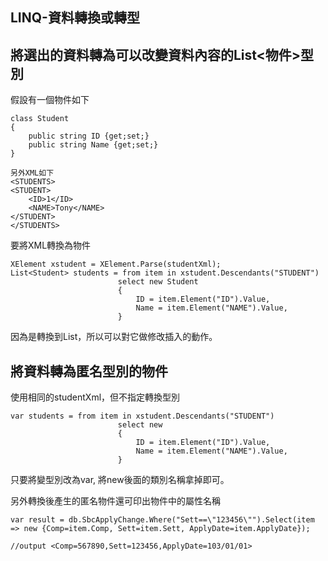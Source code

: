 LINQ-資料轉換或轉型
------


## 將選出的資料轉為可以改變資料內容的List<物件>型別

假設有一個物件如下

	class Student
	{
		public string ID {get;set;}
		public string Name {get;set;}
	}
	
	另外XML如下
	<STUDENTS>
	<STUDENT>
		<ID>1</ID>
		<NAME>Tony</NAME>
	</STUDENT>
	</STUDENTS>

要將XML轉換為物件

	XElement xstudent = XElement.Parse(studentXml);
    List<Student> students = from item in xstudent.Descendants("STUDENT")
                            select new Student
                            {
                                ID = item.Element("ID").Value,
								Name = item.Element("NAME").Value,
                            }
因為是轉換到List，所以可以對它做修改插入的動作。

## 將資料轉為匿名型別的物件

使用相同的studentXml，但不指定轉換型別

    var students = from item in xstudent.Descendants("STUDENT")
                            select new
                            {
                                ID = item.Element("ID").Value,
								Name = item.Element("NAME").Value,
                            }
只要將變型別改為var, 將new後面的類別名稱拿掉即可。

另外轉換後產生的匿名物件還可印出物件中的屬性名稱

	var result = db.SbcApplyChange.Where("Sett==\"123456\"").Select(item => new {Comp=item.Comp, Sett=item.Sett, ApplyDate=item.ApplyDate});

	//output <Comp=567890,Sett=123456,ApplyDate=103/01/01>
